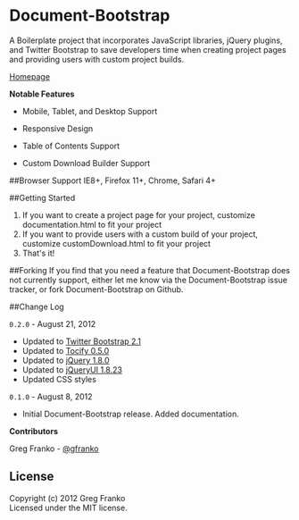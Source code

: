 Document-Bootstrap
==================

A Boilerplate project that incorporates JavaScript libraries, jQuery plugins, and Twitter Bootstrap to save developers time when creating project pages and providing users with custom project builds.

[Homepage](http://gregfranko.com/Document-Bootstrap/)

**Notable Features**

   - Mobile, Tablet, and Desktop Support

   - Responsive Design

   - Table of Contents Support

   - Custom Download Builder Support

##Browser Support
IE8+, Firefox 11+, Chrome, Safari 4+

##Getting Started
1.  If you want to create a project page for your project, customize documentation.html to fit your project
2.  If you want to provide users with a custom build of your project, customize customDownload.html to fit your project
3.  That's it!

##Forking
If you find that you need a feature that Document-Bootstrap does not currently support, either let me know via the Document-Bootstrap issue tracker, or fork Document-Bootstrap on Github.

##Change Log

`0.2.0` - August 21, 2012

- Updated to [Twitter Bootstrap 2.1](http://twitter.github.com/bootstrap/)
- Updated to [Tocify 0.5.0](http://gregfranko.com/jquery.tocify.js/)
- Updated to [jQuery 1.8.0](http://www.jquery.com)
- Updated to [jQueryUI 1.8.23](http://www.jqueryui.com)
- Updated CSS styles

`0.1.0` - August 8, 2012

- Initial Document-Bootstrap release.  Added documentation.

**Contributors**

Greg Franko - [@gfranko](https://github.com/gfranko)

## License
Copyright (c) 2012 Greg Franko  
Licensed under the MIT license.
